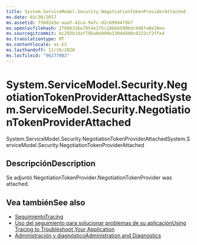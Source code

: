 ```yaml
---
title: System.ServiceModel.Security.NegotiationTokenProviderAttached
ms.date: 03/30/2017
ms.assetid: f5602e5e-aaaf-42ca-9afc-d2c699447db7
ms.openlocfilehash: 2fb8633be7854e17bc28bb6590bdc948fa0e39ee
ms.sourcegitcommit: bc293b14af795e0e999e3304dd40c0222cf2ffe4
ms.translationtype: MT
ms.contentlocale: es-ES
ms.lasthandoff: 11/26/2020
ms.locfileid: "96277002"
---
```

# <a name="systemservicemodelsecuritynegotiationtokenproviderattached"></a><span data-ttu-id="24633-102">System.ServiceModel.Security.NegotiationTokenProviderAttached</span><span class="sxs-lookup"><span data-stu-id="24633-102">System.ServiceModel.Security.NegotiationTokenProviderAttached</span></span>

<span data-ttu-id="24633-103">System.ServiceModel.Security.NegotiationTokenProviderAttached</span><span class="sxs-lookup"><span data-stu-id="24633-103">System.ServiceModel.Security.NegotiationTokenProviderAttached</span></span>  
  
## <a name="description"></a><span data-ttu-id="24633-104">Descripción</span><span class="sxs-lookup"><span data-stu-id="24633-104">Description</span></span>  

 <span data-ttu-id="24633-105">Se adjuntó NegotiationTokenProvider.</span><span class="sxs-lookup"><span data-stu-id="24633-105">NegotiationTokenProvider was attached.</span></span>  
  
## <a name="see-also"></a><span data-ttu-id="24633-106">Vea también</span><span class="sxs-lookup"><span data-stu-id="24633-106">See also</span></span>

- [<span data-ttu-id="24633-107">Seguimiento</span><span class="sxs-lookup"><span data-stu-id="24633-107">Tracing</span></span>](index.md)
- [<span data-ttu-id="24633-108">Uso del seguimiento para solucionar problemas de su aplicación</span><span class="sxs-lookup"><span data-stu-id="24633-108">Using Tracing to Troubleshoot Your Application</span></span>](using-tracing-to-troubleshoot-your-application.md)
- [<span data-ttu-id="24633-109">Administración y diagnóstico</span><span class="sxs-lookup"><span data-stu-id="24633-109">Administration and Diagnostics</span></span>](../index.md)

